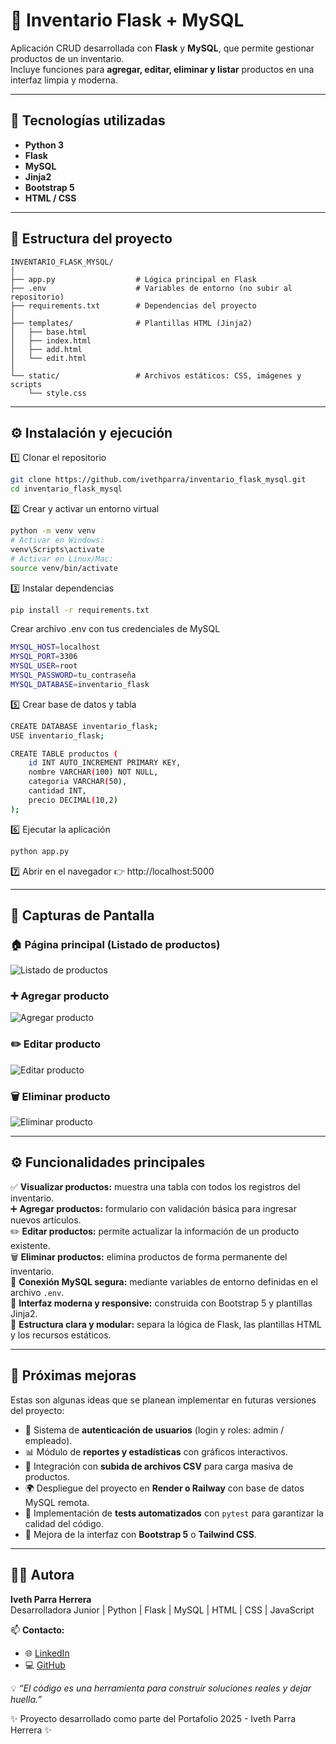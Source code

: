 # 🧮 Inventario Flask + MySQL

Aplicación CRUD desarrollada con **Flask** y **MySQL**, que permite gestionar productos de un inventario.  
Incluye funciones para **agregar, editar, eliminar y listar** productos en una interfaz limpia y moderna.

---

## 🚀 Tecnologías utilizadas

- **Python 3**
- **Flask**
- **MySQL**
- **Jinja2**
- **Bootstrap 5**
- **HTML / CSS**

---

## 🧱 Estructura del proyecto

```text
INVENTARIO_FLASK_MYSQL/
│
├── app.py                  # Lógica principal en Flask
├── .env                    # Variables de entorno (no subir al repositorio)
├── requirements.txt        # Dependencias del proyecto
│
├── templates/              # Plantillas HTML (Jinja2)
│   ├── base.html
│   ├── index.html
│   ├── add.html
│   └── edit.html
│
└── static/                 # Archivos estáticos: CSS, imágenes y scripts
    └── style.css
```

---

## ⚙️ Instalación y ejecución

1️⃣ Clonar el repositorio  
```bash
git clone https://github.com/ivethparra/inventario_flask_mysql.git
cd inventario_flask_mysql
```
2️⃣ Crear y activar un entorno virtual
```bash
python -m venv venv
# Activar en Windows:
venv\Scripts\activate
# Activar en Linux/Mac:
source venv/bin/activate
```
3️⃣ Instalar dependencias
```bash
pip install -r requirements.txt
```
 Crear archivo .env con tus credenciales de MySQL
```bash
MYSQL_HOST=localhost
MYSQL_PORT=3306
MYSQL_USER=root
MYSQL_PASSWORD=tu_contraseña
MYSQL_DATABASE=inventario_flask
```
5️⃣ Crear base de datos y tabla
```bash
CREATE DATABASE inventario_flask;
USE inventario_flask;

CREATE TABLE productos (
    id INT AUTO_INCREMENT PRIMARY KEY,
    nombre VARCHAR(100) NOT NULL,
    categoria VARCHAR(50),
    cantidad INT,
    precio DECIMAL(10,2)
);
```
6️⃣ Ejecutar la aplicación
```bash
python app.py

```
7️⃣ Abrir en el navegador
👉 http://localhost:5000

---

## 📸 Capturas de Pantalla

### 🏠 Página principal (Listado de productos)
![Listado de productos](https://github.com/iparra-sys/inventario_flask_mysql/assets/tu-imagen-listado.png)

### ➕ Agregar producto
![Agregar producto](https://github.com/iparra-sys/inventario_flask_mysql/assets/tu-imagen-agregar.png)

### ✏️ Editar producto
![Editar producto](https://github.com/iparra-sys/inventario_flask_mysql/assets/tu-imagen-editar.png)

### 🗑️ Eliminar producto
![Eliminar producto](https://github.com/iparra-sys/inventario_flask_mysql/assets/tu-imagen-eliminar.png)

---

## ⚙️ Funcionalidades principales

✅ **Visualizar productos:** muestra una tabla con todos los registros del inventario.  
➕ **Agregar productos:** formulario con validación básica para ingresar nuevos artículos.  
✏️ **Editar productos:** permite actualizar la información de un producto existente.  
🗑️ **Eliminar productos:** elimina productos de forma permanente del inventario.  
💾 **Conexión MySQL segura:** mediante variables de entorno definidas en el archivo `.env`.  
🎨 **Interfaz moderna y responsive:** construida con Bootstrap 5 y plantillas Jinja2.  
📂 **Estructura clara y modular:** separa la lógica de Flask, las plantillas HTML y los recursos estáticos.

---

## 🚀 Próximas mejoras

Estas son algunas ideas que se planean implementar en futuras versiones del proyecto:

- 🔐 Sistema de **autenticación de usuarios** (login y roles: admin / empleado).  
- 📊 Módulo de **reportes y estadísticas** con gráficos interactivos.  
- 💾 Integración con **subida de archivos CSV** para carga masiva de productos.  
- 🌍 Despliegue del proyecto en **Render o Railway** con base de datos MySQL remota.  
- 🧪 Implementación de **tests automatizados** con `pytest` para garantizar la calidad del código.  
- 🎨 Mejora de la interfaz con **Bootstrap 5** o **Tailwind CSS**.  

---

## 👩‍💻 Autora

**Iveth Parra Herrera**  
Desarrolladora Junior | Python | Flask | MySQL | HTML | CSS | JavaScript  

📫 **Contacto:**  
- 🌐 [LinkedIn](https://www.linkedin.com/in/iveth-parra-herrera-351a6a235)  
- 💻 [GitHub](https://github.com/iparra-sys)

💡 *“El código es una herramienta para construir soluciones reales y dejar huella.”*

✨ Proyecto desarrollado como parte del Portafolio 2025 - Iveth Parra Herrera ✨
